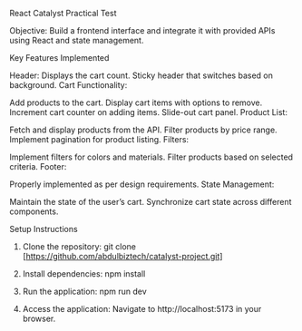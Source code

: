 React Catalyst Practical Test

Objective: Build a frontend interface and integrate it with provided APIs using React and state management.

Key Features Implemented

Header:
Displays the cart count.
Sticky header that switches based on background.
Cart Functionality:

Add products to the cart.
Display cart items with options to remove.
Increment cart counter on adding items.
Slide-out cart panel.
Product List:

Fetch and display products from the API.
Filter products by price range.
Implement pagination for product listing.
Filters:

Implement filters for colors and materials.
Filter products based on selected criteria.
Footer:

Properly implemented as per design requirements.
State Management:

Maintain the state of the user’s cart.
Synchronize cart state across different components.


Setup Instructions
1. Clone the repository: git clone [https://github.com/abdulbiztech/catalyst-project.git]

2. Install dependencies: npm install

3. Run the application: npm run dev 

4. Access the application: Navigate to http://localhost:5173 in your browser.